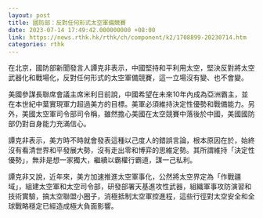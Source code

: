```yaml
---
layout: post
title: 國防部：反對任何形式太空軍備競賽
date: 2023-07-14 17:49:42.000000000 +08:00
link: https://news.rthk.hk/rthk/ch/component/k2/1708899-20230714.htm
categories: rthk
---
```


在北京，國防部新聞發言人譚克非表示，中國堅持和平利用太空，堅決反對將太空武器化和戰場化，反對任何形式的太空軍備競賽，這一立場沒有變、也不會變。 

美國參謀長聯席會議主席米利日前說，中國希望在未來10年內成為亞洲霸主，並在本世紀中葉實現軍力超過美方的目標。美軍必須維持決定性優勢和戰備能力。另外，美國太空軍司令部司令稱，雖然擔心美國在太空競賽中落後於中國，美國國防部仍對自身能力充滿信心。

譚克非表示，美方時不時就會發表這種以己度人的錯誤言論，根本原因在於，始終沒有看清世界和平發展大勢，沒有走出零和博弈的思維定勢。其所謂維持「決定性優勢」，無非是想一家獨大，繼續以霸權行霸道，謀一己私利。 

譚克非又說，近年來，美方加速推進太空軍事化，公然將太空界定為「作戰疆域」，組建太空軍和太空司令部，研發部署天基進攻性武器，組織軍事攻防演習和技術實驗，搞太空聯盟小圈子，消極抵制太空軍控進程，這些行徑對太空安全和全球戰略穩定已經造成極大負面影響。
